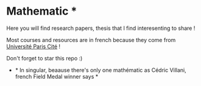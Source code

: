 # Mathematic \*

Here you will find research papers, thesis that I find interesenting to share !

Most courses and resources are in french because they come from [Université Paris Cité](u-paris.fr) !

Don't forget to star this repo :)

* \* In singular, beaause there's only one mathématic as Cédric Villani, french Field Medal winner says *
